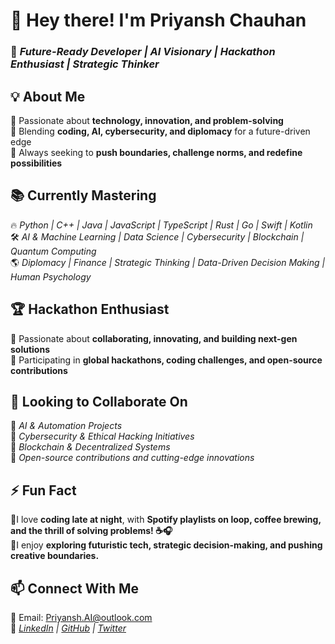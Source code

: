 # 👋 Hey there! I'm **Priyansh Chauhan**  
### 🚀 *Future-Ready Developer | AI Visionary | Hackathon Enthusiast | Strategic Thinker*  

## 💡 **About Me**  
🔹 Passionate about **technology, innovation, and problem-solving**  
🔹 Blending **coding, AI, cybersecurity, and diplomacy** for a future-driven edge  
🔹 Always seeking to **push boundaries, challenge norms, and redefine possibilities**  

## 📚 **Currently Mastering**  
🔥 *Python | C++ | Java | JavaScript | TypeScript | Rust | Go | Swift | Kotlin*  
🛠️ *AI & Machine Learning | Data Science | Cybersecurity | Blockchain | Quantum Computing*  
🌎 *Diplomacy | Finance | Strategic Thinking | Data-Driven Decision Making | Human Psychology*  

## 🏆 **Hackathon Enthusiast**  
🔹 Passionate about **collaborating, innovating, and building next-gen solutions**  
🔹 Participating in **global hackathons, coding challenges, and open-source contributions**  

## 🤝 **Looking to Collaborate On**  
🔹 *AI & Automation Projects*  
🔹 *Cybersecurity & Ethical Hacking Initiatives*  
🔹 *Blockchain & Decentralized Systems*  
🔹 *Open-source contributions and cutting-edge innovations*  

## ⚡ **Fun Fact**  
🔹I love **coding late at night**, with **Spotify playlists on loop, coffee brewing, and the thrill of solving problems! ☕🎧**  
🔹I enjoy **exploring futuristic tech, strategic decision-making, and pushing creative boundaries.**  

## 📫 **Connect With Me**  
📧 Email: Priyansh.AI@outlook.com  
🔗 *[LinkedIn](#) | [GitHub](#) | [Twitter](#)*  
